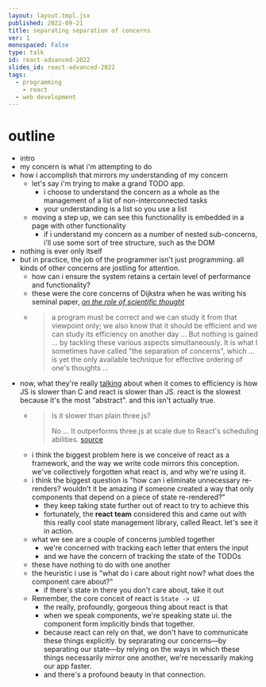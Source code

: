 ```yaml
---
layout: layout.tmpl.jsx
published: 2022-09-21
title: separating separation of concerns
ver: 1
monospaced: False
type: talk
id: react-advanced-2022
slides_id: react-advanced-2022
tags:
  - programming
	- react
  - web development
---
```


# outline

* intro
* my concern is what i'm attempting to do
* how i accomplish that mirrors my understanding of my concern
	* let's say i'm trying to make a grand TODO app.
		* i choose to understand the concern as a whole as the management of a list of non-interconnected tasks 
		* your understanding is a list so you use a list
		<!-- * `todos.map (p => <Todo key={p.id} {...p}/>)` -->
	* moving a step up, we can see this functionality is embedded in a page with other functionality
		* if i understand my concern as a number of nested sub-concerns, i'll use some sort of tree structure, such as the DOM
* nothing is ever only itself
* but in practice, the job of the programmer isn't just programming. all kinds of other concerns are jostling for attention.
	* how can i ensure the system retains a certain level of performance and functionality?
	* these were the core concerns of Dijkstra when he was writing his seminal paper, *[on the role of scientific thought](https://www.cs.utexas.edu/users/EWD/transcriptions/EWD04xx/EWD447.html)*
	* > a program must be correct and we can study it from that viewpoint only; we also know that it should be efficient and we can study its efficiency on another day ... But nothing is gained ... by tackling these various aspects simultaneously. It is what I sometimes have called "the separation of concerns", which ... is yet the only available technique for effective ordering of one's thoughts ...
* now, what they're really [talking](https://faultlore.com/blah/c-isnt-a-language/) about when it comes to efficiency is how JS is slower than C and react is slower than JS. react is the slowest because it's the most "abstract". and this isn't actually true.
	* > Is it slower than plain three.js?
		>
		> No ... It outperforms three.js at scale due to React's scheduling abilities.
		[source](https://docs.pmnd.rs/react-three-fiber/getting-started/introduction)
	* i think the biggest problem here is we conceive of react as a framework, and the way we write code mirrors this conception. we've collectively forgotten what react is, and why we're using it.
	* i think the biggest question is "how can i eliminate unnecessary re-renders? wouldn't it be amazing if someone created a way that only components that depend on a piece of state re-rendered?"
		* they keep taking state further out of react to try to achieve this
		* fortunately, the **react team** considered this and came out with this really cool state management library, called React. let's see it in action.
	* what we see are a couple of concerns jumbled together
		* we're concerned with tracking each letter that enters the input
		* and we have the concern of tracking the state of the TODOs
	* these have nothing to do with one another
	* the heuristic i use is "what do i care about right now? what does the component care about?"
		* if there's state in there you don't care about, take it out
	* Remember, the core conceit of react is `State -> UI`
		* the really, profoundly, gorgeous thing about react is that 
		* when we speak components, we're speaking state ui. the component form implicitly binds that together.
		* because react can rely on that, we don't have to communicate these things explicitly. by seprarating our concerns—by separating our state—by relying on the ways in which these things necessarily mirror one another, we're necessarily making our app faster.
		* and there's a profound beauty in that connection.
